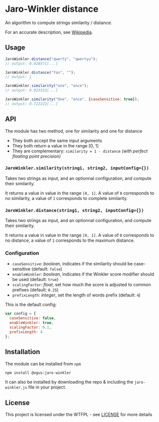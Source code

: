 # Jaro-Winkler distance

An algorithm to compute strings similarity / distance.

For an accurate description, see [Wikipedia](https://en.wikipedia.org/wiki/Jaro%E2%80%93Winkler_distance).

## Usage

```js
JaroWinkler.distance("qwerty", "qwertyu");
// output: 0.028571[...]

JaroWinkler.distance("foo", "");
// output: 1

JaroWinkler.similarity("one", "once");
// output: 0.933333[...]

JaroWinkler.similarity("One", "once", {caseSensitive: true});
// output: 0.722222[...]
```


## API

The module has two method, one for similarity and one for distance

 + They both accept the same input arguments
 + They both return a value in the range [0, 1]
 + They are complementary: `similarity = 1 - distance` *(with perfect floating point precision)*


### `JaroWinkler.similarity(string1, string2, inputConfig={})`

Takes two strings as input, and an optionnal configuration, and compute their similarity.

It returns a value in value in the range `[0, 1]`. A value of `0` corresponds to no similarity, a value of `1` corresponds to complete similarity.

### `JaroWinkler.distance(string1, string2, inputConfig={})`

Takes two strings as input, and an optionnal configuration, and compute their similarity.

It returns a value in value in the range `[0, 1]`. A value of `0` corresponds to no distance, a value of `1` corresponds to the maximum distance.


### Configuration

 + `caseSensitive`: *boolean*, indicates if the similarity should be case-sensitive (default: `false`)
 + `enableWinkler`: *boolean*, indicates if the Winkler score modifier should be used (default: `true`)
 + `scalingFactor`: *float*, set how much the score is adjusted to common prefixes (default: `0.25`)
 + `prefixLength`: *integer*, set the length of words prefix (default: `4`)

This is the default config:
```js
var config = {
  caseSensitive: false,
  enableWinkler: true,
  scalingFactor: 0.1,
  prefixLength: 4
};
```

## Installation

The module can be installed from `npm`

```js
npm install @ogus/jaro-winkler
```

It can also be installed by downloading the repo & including the `jaro-winkler.js` file in your project.


## License

This project is licensed under the WTFPL - see [LICENSE](LICENSE) for more details
